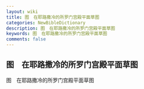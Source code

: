 ```yaml
---
layout: wiki
title: 图　在耶路撒冷的所罗门宫殿平面草图
categories: NewBibleDictionary
description: 图　在耶路撒冷的所罗门宫殿平面草图
keywords: 图　在耶路撒冷的所罗门宫殿平面草图
comments: false
---
```


## 图　在耶路撒冷的所罗门宫殿平面草图



图　在耶路撒冷的所罗门宫殿平面草图







